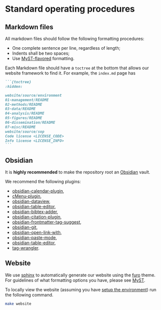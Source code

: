 # Standard operating procedures

## Markdown files

All markdown files should follow the following formatting procedures:

- One complete sentence per line, regardless of length;
- Indents shall be two spaces;
- Use [MyST-flavored](https://myst-parser.readthedocs.io/en/latest/) formatting.

Each Markdown file should have a `toctree` at the bottom that allows our website framework to find it.
For example, the `index.md` page has

````markdown
```{toctree}
:hidden:

website/source/environment
01-management/README
02-methods/README
03-data/README
04-analysis/README
05-figures/README
06-dissemination/README
07-misc/README
website/source/sop
Code license <LICENSE_CODE>
Info license <LICENSE_INFO>
```
````

## Obsidian

It is **highly recommended** to make the repository root an [Obsidian](https://obsidian.md) vault.

We recommend the following plugins:

- [obsidian-calendar-plugin](https://github.com/liamcain/obsidian-calendar-plugin),
- [cMenu-plugin](https://github.com/chetachiezikeuzor/cMenu-Plugin),
- [obsidian-dataview](https://github.com/blacksmithgu/obsidian-dataview),
- [obsidian-table-editor](https://github.com/ganesshkumar/obsidian-table-editor),
- [obsidian-bibtex-adder](https://github.com/oasci/obsidian-bibtex-adder),
- [obsidian-citation-plugin](https://github.com/hans/obsidian-citation-plugin),
- [obsidian-frontmatter-tag-suggest](https://github.com/jmilldotdev/obsidian-frontmatter-tag-suggest),
- [obsidian-git](https://github.com/denolehov/obsidian-git),
- [obsidian-open-link-with](https://github.com/MamoruDS/obsidian-open-link-with),
- [obsidian-paste-mode](https://github.com/jglev/obsidian-paste-mode),
- [obsidian-table-editor](https://github.com/ganesshkumar/obsidian-table-editor),
- [tag-wrangler](https://github.com/pjeby/tag-wrangler).

## Website

We use [sphinx](https://www.sphinx-doc.org/en/master/) to automatically generate our website using the [furo](https://github.com/pradyunsg/furo) theme.
For guidelines of what formatting options you have, please see [MyST](https://myst-parser.readthedocs.io/en/latest/).

To locally view the website (assuming you have [setup the environment](./environment)) run the following command.

```bash
make website
```
